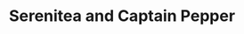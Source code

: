 ---
title: "Serenitea and Captain Pepper"
url: /quezon-city/serenitea-and-captain-pepper/
shop: Tee
---